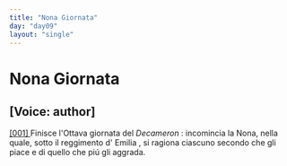```yaml
---
title: "Nona Giornata"
day: "day09"
layout: "single"
---
```

<div id="day09" ruler="emilia" type="Day">
 <h1>
  Nona Giornata
 </h1>
 <p>
  <h2>
   [Voice: author]
  </h2>
 </p>
 <argument>
  <p>
   <a href="{{ site.baseurl }}enDecameron/day09#p09990001">
    [001]
   </a>
   Finisce l'Ottava giornata del
   <i>
    Decameron
   </i>
   : incomincia la Nona, nella quale, sotto il reggimento d'
   <name persref="emilia" type="person">
    Emilia
   </name>
   , si ragiona ciascuno secondo che gli piace e di quello che pi&uacute; gli aggrada.
  </p>
 </argument>
</div>